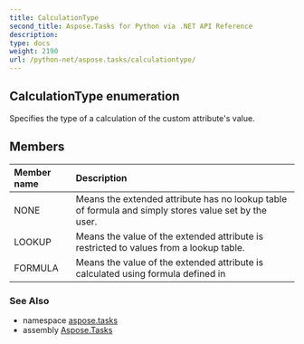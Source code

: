 ```yaml
---
title: CalculationType
second_title: Aspose.Tasks for Python via .NET API Reference
description: 
type: docs
weight: 2190
url: /python-net/aspose.tasks/calculationtype/
---
```


## CalculationType enumeration

Specifies the type of a calculation of the custom attribute's value.

## Members
| Member name | Description |
| :- | :- |
|NONE|Means the extended attribute has no lookup table of formula and simply stores value set by the user.|
|LOOKUP|Means the value of the extended attribute is restricted to values from a lookup table.|
|FORMULA|Means the value of the extended attribute is calculated using formula defined in|

### See Also

* namespace [aspose.tasks](/tasks/python-net/aspose.tasks/)
* assembly [Aspose.Tasks](/tasks/python-net/)

